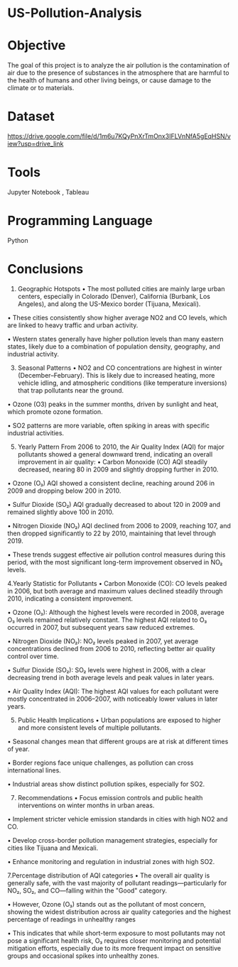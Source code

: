 # US-Pollution-Analysis

# **Objective**

The goal of this project is to analyze the air pollution is the contamination of air due to the presence of substances in the atmosphere that are harmful to the health of humans and other living beings, or cause damage to the climate or to materials.

# **Dataset**

https://drive.google.com/file/d/1m6u7KQyPnXrTmOnx3IFLVnNfA5gEqHSN/view?usp=drive_link

# **Tools**

Jupyter Notebook , Tableau

# **Programming Language**

Python 

# **Conclusions**

1. Geographic Hotspots
•	The most polluted cities are mainly large urban centers, especially in Colorado (Denver), California (Burbank, Los Angeles), and along the US-Mexico border (Tijuana, Mexicali).

•	These cities consistently show higher average NO2 and CO levels, which are linked to heavy traffic and urban activity.

•	Western states generally have higher pollution levels than many eastern states, likely due to a combination of population density, geography, and industrial activity.

3. Seasonal Patterns
•	NO2 and CO concentrations are highest in winter (December–February). This is likely due to increased heating, more vehicle idling, and atmospheric conditions (like temperature inversions) that trap pollutants near the ground.

•	Ozone (O3) peaks in the summer months, driven by sunlight and heat, which promote ozone formation.

•	SO2 patterns are more variable, often spiking in areas with specific industrial activities.

5. Yearly Pattern 
From 2006 to 2010, the Air Quality Index (AQI) for major pollutants showed a general downward trend, indicating an overall improvement in air quality:
•	Carbon Monoxide (CO) AQI steadily decreased, nearing 80 in 2009 and slightly dropping further in 2010.

•	Ozone (O₃) AQI showed a consistent decline, reaching around 206 in 2009 and dropping below 200 in 2010.

•	Sulfur Dioxide (SO₂) AQI gradually decreased to about 120 in 2009 and remained slightly above 100 in 2010.

•	Nitrogen Dioxide (NO₂) AQI declined from 2006 to 2009, reaching 107, and then dropped significantly to 22 by 2010, maintaining that level through 2019.

•	These trends suggest effective air pollution control measures during this period, with the most significant long-term improvement observed in NO₂ levels.

4.Yearly Statistic for Pollutants
•	Carbon Monoxide (CO): CO levels peaked in 2006, but both average and maximum values declined steadily through 2010, indicating a consistent improvement.

•	Ozone (O₃): Although the highest levels were recorded in 2008, average O₃ levels remained relatively constant. The highest AQI related to O₃ occurred in 2007, but subsequent years saw reduced extremes.

•	Nitrogen Dioxide (NO₂): NO₂ levels peaked in 2007, yet average concentrations declined from 2006 to 2010, reflecting better air quality control over time.

•	Sulfur Dioxide (SO₂): SO₂ levels were highest in 2006, with a clear decreasing trend in both average levels and peak values in later years.

•	Air Quality Index (AQI): The highest AQI values for each pollutant were mostly concentrated in 2006–2007, with noticeably lower values in later years.

5. Public Health Implications
•	Urban populations are exposed to higher and more consistent levels of multiple pollutants.

•	Seasonal changes mean that different groups are at risk at different times of year.

•	Border regions face unique challenges, as pollution can cross international lines.

•	Industrial areas show distinct pollution spikes, especially for SO2.

7. Recommendations
•	Focus emission controls and public health interventions on winter months in urban areas.

•	Implement stricter vehicle emission standards in cities with high NO2 and CO.

•	Develop cross-border pollution management strategies, especially for cities like Tijuana and Mexicali.

•	Enhance monitoring and regulation in industrial zones with high SO2.

7.Percentage distribution of AQI categories
•	The overall air quality is generally safe, with the vast majority of pollutant readings—particularly for NO₂, SO₂, and CO—falling within the "Good" category. 

•	However, Ozone (O₃) stands out as the pollutant of most concern, showing the widest distribution across air quality categories and the highest percentage of readings in unhealthy ranges

•	This indicates that while short-term exposure to most pollutants may not pose a significant health risk, O₃ requires closer monitoring and potential mitigation efforts, especially due to its more frequent impact on sensitive groups and occasional spikes into unhealthy zones.
